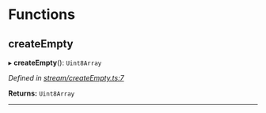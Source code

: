 

# Functions

<a id="createempty"></a>

##  createEmpty

▸ **createEmpty**(): `Uint8Array`

*Defined in [stream/createEmpty.ts:7](https://github.com/polkadot-js/common/blob/bc2b134/packages/trie-codec/src/stream/createEmpty.ts#L7)*

**Returns:** `Uint8Array`

___

